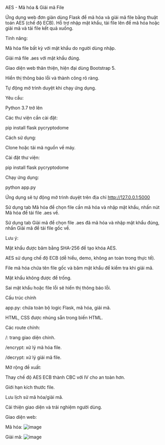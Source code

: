 AES - Mã hóa & Giải mã File

Ứng dụng web đơn giản dùng Flask để mã hóa và giải mã file bằng thuật toán AES (chế độ ECB). Hỗ trợ nhập mật khẩu, tải file lên để mã hóa hoặc giải mã và tải file kết quả xuống.

Tính năng:

Mã hóa file bất kỳ với mật khẩu do người dùng nhập.

Giải mã file .aes với mật khẩu đúng.

Giao diện web thân thiện, hiện đại dùng Bootstrap 5.

Hiển thị thông báo lỗi và thành công rõ ràng.

Tự động mở trình duyệt khi chạy ứng dụng.

Yêu cầu:

Python 3.7 trở lên

Các thư viện cần cài đặt:

pip install flask pycryptodome

Cách sử dụng:

Clone hoặc tải mã nguồn về máy.

Cài đặt thư viện:

pip install flask pycryptodome

Chạy ứng dụng:

python app.py

Ứng dụng sẽ tự động mở trình duyệt trên địa chỉ http://127.0.0.1:5000

Sử dụng tab Mã hóa để chọn file cần mã hóa và nhập mật khẩu, nhấn nút Mã hóa để tải file .aes về.

Sử dụng tab Giải mã để chọn file .aes đã mã hóa và nhập mật khẩu đúng, nhấn Giải mã để tải file gốc về.

Lưu ý:

Mật khẩu được băm bằng SHA-256 để tạo khóa AES.

AES sử dụng chế độ ECB (dễ hiểu, demo, không an toàn trong thực tế).

File mã hóa chứa tên file gốc và băm mật khẩu để kiểm tra khi giải mã.

Mật khẩu không được để trống.

Sai mật khẩu hoặc file lỗi sẽ hiển thị thông báo lỗi.

Cấu trúc chính

app.py: chứa toàn bộ logic Flask, mã hóa, giải mã.

HTML, CSS được nhúng sẵn trong biến HTML.

Các route chính:

/: trang giao diện chính.

/encrypt: xử lý mã hóa file.

/decrypt: xử lý giải mã file.

Mở rộng đề xuất:

Thay chế độ AES ECB thành CBC với IV cho an toàn hơn.

Giới hạn kích thước file.

Lưu lịch sử mã hóa/giải mã.

Cải thiện giao diện và trải nghiệm người dùng.

Giao diện web:

Mã hóa:
 ![image](https://github.com/user-attachments/assets/e0f7d7b3-f178-404b-871a-b7a2736fe225)


Giải mã:
 ![image](https://github.com/user-attachments/assets/89dbfa3d-41e5-4a91-a671-a1fa556d0882)

